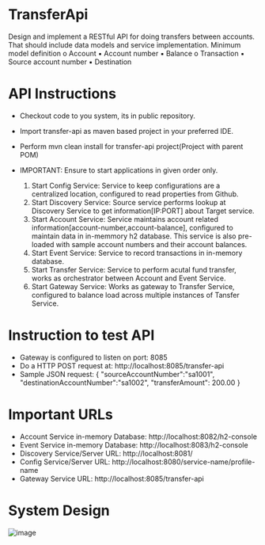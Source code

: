 # TransferApi

Design and implement a RESTful API for doing transfers between accounts. That should include data models and service implementation.
Minimum model definition
o Account
  ▪ Account number
  ▪ Balance
o Transaction
  ▪ Source account number
  ▪ Destination
  
**API Instructions**
======================================
- Checkout code to you system, its in public repository.
- Import transfer-api as maven based project in your preferred IDE.
- Perform mvn clean install for transfer-api project(Project with parent POM)

- IMPORTANT: Ensure to start applications in given order only.

  1. Start Config Service: Service to keep configurations are a centralized location, configured to read properties from Github.
  2. Start Discovery Service: Source service performs lookup at Discovery Service to get information[IP:PORT] about Target service.
  3. Start Account Service: Service maintains account related information[account-number,account-balance], configured to maintain data in in-memmory h2 database. This service is also pre-loaded with sample account numbers and their account balances.
  4. Start Event Service: Service to record transactions in in-memory database.
  5. Start Transfer Service: Service to perform acutal fund transfer, works as orchestrator between Account and Event Service.
  6. Start Gateway Service: Works as gateway to Transfer Service, configured to balance load across multiple instances of Tansfer Service.

**Instruction to test API**
======================================
- Gateway is configured to listen on port: 8085
- Do a HTTP POST request at: http://localhost:8085/transfer-api
- Sample JSON request:
  {
    "sourceAccountNumber":"sa1001",
    "destinationAccountNumber":"sa1002",
     "transferAmount": 200.00
  }
  
**Important URLs**
======================================
- Account Service in-memory Database: http://localhost:8082/h2-console
- Event Service in-memory Database: http://localhost:8083/h2-console
- Discovery Service/Server URL: http://localhost:8081/
- Config Service/Server URL: http://localhost:8080/service-name/profile-name
- Gateway Service URL: http://localhost:8085/transfer-api
  
**System Design**
======================================
![image](https://user-images.githubusercontent.com/4828778/177153726-c2874b1f-741a-49f8-b8fa-fe1c9ceace1c.png)

 
